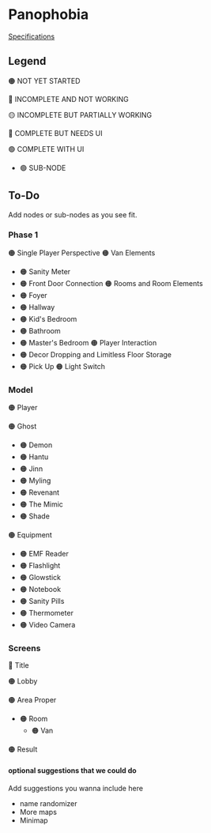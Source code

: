 # Panophobia

[Specifications](https://docs.google.com/document/d/1oYiTfZp-cYqPLzTVRYPw7H5puDOZZ2H4YEaGGjvxVHI/edit)

## Legend
🟠 NOT YET STARTED

🔴 INCOMPLETE AND NOT WORKING

🟡 INCOMPLETE BUT PARTIALLY WORKING

🔵 COMPLETE BUT NEEDS UI

🟢 COMPLETE WITH UI

-   🟢 SUB-NODE

## To-Do

Add nodes or sub-nodes as you see fit.

### Phase 1
🟠 Single Player Perspective
🟠 Van Elements
- 🟠 Sanity Meter
- 🟠 Front Door Connection
🟠 Rooms and Room Elements
- 🟠 Foyer
- 🟠 Hallway
- 🟠 Kid's Bedroom
- 🟠 Bathroom
- 🟠 Master's Bedroom
🟠 Player Interaction
- 🟠 Decor Dropping and Limitless Floor Storage
- 🟠 Pick Up
🟠 Light Switch

### Model
🟠 Player

🟠 Ghost
- 🟠 Demon
- 🟠 Hantu
- 🟠 Jinn
- 🟠 Myling
- 🟠 Revenant
- 🟠 The Mimic
- 🟠 Shade

🟠 Equipment
- 🟠 EMF Reader
- 🟠 Flashlight
- 🟠 Glowstick
- 🟠 Notebook
- 🟠 Sanity Pills
- 🟠 Thermometer
- 🟠 Video Camera

### Screens
🔵 Title

🟠 Lobby

🟠 Area Proper
- 🟠 Room
    - 🟠 Van

🟠 Result

#### optional suggestions that we could do
Add suggestions you wanna include here
- name randomizer
- More maps
- Minimap

